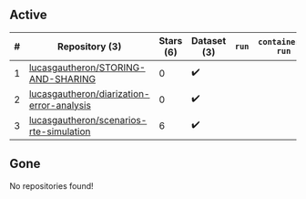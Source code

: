 ## Active
| # | Repository (3) | Stars (6) | Dataset (3) | `run` | `containers-run` | Last Modified |
| --- | --- | --- | --- | --- | --- | --- |
| 1 | [lucasgautheron/STORING-AND-SHARING](https://github.com/lucasgautheron/STORING-AND-SHARING) | 0 | :heavy_check_mark: |  |  | 2021-10-22 11:55:18+00:00 |
| 2 | [lucasgautheron/diarization-error-analysis](https://github.com/lucasgautheron/diarization-error-analysis) | 0 | :heavy_check_mark: |  |  | 2021-09-03 14:51:30+00:00 |
| 3 | [lucasgautheron/scenarios-rte-simulation](https://github.com/lucasgautheron/scenarios-rte-simulation) | 6 | :heavy_check_mark: |  |  | 2022-08-26 20:45:35+00:00 |

## Gone
No repositories found!
